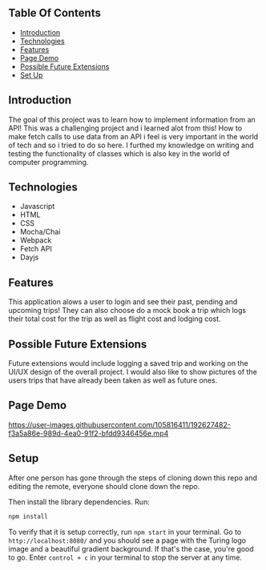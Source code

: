 ## Table Of Contents
  - [Introduction](#introduction)
  - [Technologies](#technologies)
  - [Features](#features)
  - [Page Demo](#page-demo)
  - [Possible Future Extensions](#possible-future-extensions)
  - [Set Up](#set-up)
  

## Introduction
  The goal of this project was to learn how to implement information from an API!  This was a challenging project and i learned alot from this! How to make fetch calls to use data from an API i feel is very important in the world of tech and so i tried to do so here.  I furthed my knowledge on writing and testing the functionality of classes which is also key in the world of computer programming.


## Technologies
- Javascript
- HTML
- CSS
- Mocha/Chai
- Webpack
- Fetch API
- Dayjs


## Features
  This application alows a user to login and see their past, pending and upcoming trips!  They can also choose do a mock book a trip which logs their total cost for the trip as well as flight cost and lodging cost.


## Possible Future Extensions
  Future extensions would include logging a saved trip and working on the UI/UX design of the overall project.  I would also like to show pictures of the users trips that have already been taken as well as future ones.


## Page Demo






https://user-images.githubusercontent.com/105816411/192627482-f3a5a86e-989d-4ea0-91f2-bfdd9346456e.mp4







## Setup
  After one person has gone through the steps of cloning down this repo and editing the remote, everyone should clone down the repo.

  Then install the library dependencies. Run:

```bash
npm install
```

  To verify that it is setup correctly, run `npm start` in your terminal. Go to `http://localhost:8080/` and you should see a page with the Turing logo image and a beautiful gradient background. If that's the case, you're good to go. Enter `control + c` in your terminal to stop the server at any time.



